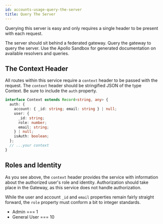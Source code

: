 ```yaml
---
id: accounts-usage-query-the-server
title: Query The Server
---
```


Querying this server is easy and only requires a single header to be present with each request.

The server should sit behind a federated gateway. Query the gateway to query the server. Use the Apollo Sandbox for generated documentation on available resolvers and queries.

## The Context Header

All routes within this service require a `context` header to be passed with the request. The `context` header should be stringified JSON of the type Context. Be sure to include the `auth` property.

```ts
interface Context extends Record<string, any> {
  auth: {
    account: { _id: string; email: string } | null;
    user: {
      _id: string;
      role: number;
      email: string;
    } | null;
    isAuth: boolean;
  };
  // ...your context
}
```

## Roles and Identity

As you see above, the `context` header provides the service with information about the authorized user's role and identity. Authorization should take place in the Gateway, as this service does not handle authorization.

While the user and account `_id` and `email` properties remain fairly straight forward, the `role` property must conform a bit to integer standards.

- Admin === 1
- General User === 10
